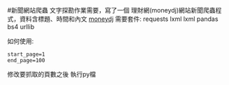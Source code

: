 #新聞網站爬蟲
文字探勘作業需要，寫了一個
理財網(moneydj)網站新聞爬蟲程式，資料含標題、時間和內文
[moneydj](https://www.moneydj.com/kmdj/news/newsreallist.aspx?a=mb010000)
需要套件:
requests
lxml
lxml
pandas
bs4
urllib

如何使用:
```
start_page=1
end_page=100
```
修改要抓取的頁數之後
執行py檔
